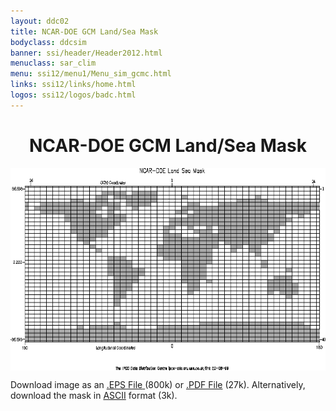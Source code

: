 ```yaml
---
layout: ddc02
title: NCAR-DOE GCM Land/Sea Mask
bodyclass: ddcsim
banner: ssi/header/Header2012.html
menuclass: sar_clim
menu: ssi12/menu1/Menu_sim_gcmc.html
links: ssi12/links/home.html
logos: ssi12/logos/badc.html
---
```

 <div id="pagetitle">
 <h1 align="center">NCAR-DOE GCM Land/Sea Mask</h1>
 </div>
 <!-- End of Page Title Block -->
 
 
 <!-- Insert Land/Sea Mask Here -->
 
 
 
 <p align="center"><IMG SRC="ncardoe_landsea.gif" alt="Land-sea mask" WIDTH="600" HEIGHT="324" ALIGN="middle"></p>
 
 <P>Download image as an <A HREF="ncardoe_landsea.eps">.EPS File</A><A HREF="ncardoe_landsea.eps">
 </A>(800k) or <A HREF="ncardoe_landsea.pdf">.PDF File</A> (27k).  Alternatively, download
 the mask in <A HREF="ncardoe_landsea.txt">ASCII</A> format (3k).</P>
 
 <p>&nbsp;</p>
 
 
 
 <p></p>
 
 <!-- end of center column -->
